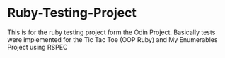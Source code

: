 # Ruby-Testing-Project
This is for the ruby testing project form the Odin Project. Basically tests were implemented for the Tic Tac Toe (OOP Ruby) and My Enumerables Project using RSPEC

